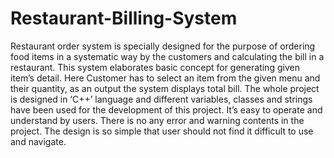 # Restaurant-Billing-System
Restaurant order system is specially designed for the purpose of ordering food items in a systematic way by the customers and calculating the bill in a restaurant. This system elaborates basic concept for generating given item’s detail. Here Customer has to select an item from the given menu and their quantity, as an output the system displays total bill. The whole project is designed in ‘C++’ language and different variables, classes and strings have been used for the development of this project. It’s easy to operate and understand by users. There is no any error and warning contents in the project. The design is so simple that user should not find it difficult to use and navigate.
